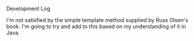 Development Log

I'm not satisfied by the simple template method supplied by Russ Olsen's book.
I'm going to try and add to this based on my understanding of it in Java.
